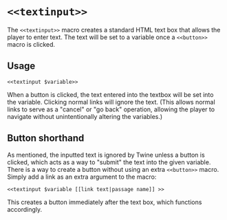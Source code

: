 # `<<textinput>>`

The `<<textinput>>` macro creates a standard HTML text box that allows the player to enter text. The text will be set to a variable once a `<<button>>` macro is clicked.

## Usage

`<<textinput $variable>>`

When a button is clicked, the text entered into the textbox will be set into the variable. Clicking normal links will ignore the text. (This allows normal links to serve as a "cancel" or "go back" operation, allowing the player to navigate without unintentionally altering the variables.)

## Button shorthand

As mentioned, the inputted text is ignored by Twine unless a button is clicked, which acts as a way to "submit" the text into the given variable. There is a way to create a button without using an extra `<<button>>` macro. Simply add a link as an extra argument to the macro:

`<<textinput $variable [[link text|passage name]] >>`

This creates a button immediately after the text box, which functions accordingly.
